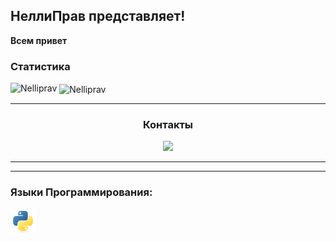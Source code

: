 ## НеллиПрав представляет!

**Всем привет**


### **Статистика**
  
<p><img align="left" src="https://github-readme-stats.vercel.app/api/top-langs?username=nelliprav&show_icons=true&locale=en&layout=compact" alt="Nelliprav" /></p>

<p>&nbsp;<img align="center" src="https://github-readme-stats.vercel.app/api?username=nelliprav&show_icons=true&locale=en" alt="Nelliprav" /></p>

---
<h3 align="center">Контакты</h3>
<p align="center"> <a href="https://discordapp.com/users/990193425406111795"> <img src="https://img.shields.io/badge/Discord-7289DA?style=for-the-badge&logo=discord&logoColor=white"> </a> </p>
  
---

---
<h3 align="left">Языки Программирования:</h3>
<p align="left"> <a href="https://www.python.org" target="_blank" rel="noreferrer"> <img src="https://raw.githubusercontent.com/devicons/devicon/master/icons/python/python-original.svg" alt="python" width="40" height="40"/>
